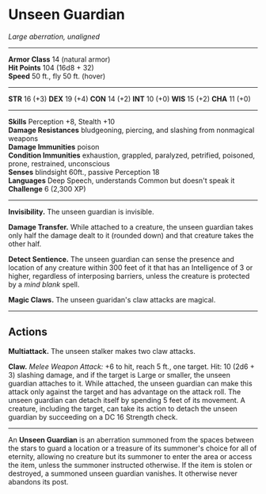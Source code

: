 # Unseen Guardian

_Large aberration, unaligned_

---

**Armor Class** 14 (natural armor)  
**Hit Points** 104 (16d8 + 32)  
**Speed** 50 ft., fly 50 ft. (hover)  

---

**STR** 16 (+3) **DEX** 19 (+4) **CON** 14 (+2) **INT** 10 (+0) **WIS** 15 (+2) **CHA** 11 (+0)

---

**Skills** Perception +8, Stealth +10  
**Damage Resistances** bludgeoning, piercing, and slashing from nonmagical weapons  
**Damage Immunities** poison  
**Condition Immunities** exhaustion, grappled, paralyzed, petrified, poisoned, prone, restrained, unconscious  
**Senses** blindsight 60ft., passive Perception 18  
**Languages** Deep Speech, understands Common but doesn't speak it   
**Challenge** 6 (2,300 XP)  

---

**Invisibility.** The unseen guardian is invisible.

**Damage Transfer.** While attached to a creature, the unseen guardian takes only half the damage dealt to it (rounded down) and that creature takes the other half.

**Detect Sentience.** The unseen guardian can sense the presence and location of any creature within 300 feet of it that has an Intelligence of 3 or higher, regardless of interposing barriers, unless the creature is protected by a _mind blank_ spell.

**Magic Claws.** The unseen guaridan's claw attacks are magical.

---

## Actions

**Multiattack.** The unseen stalker makes two claw attacks.

**Claw.** _Melee Weapon Attack:_ +6 to hit, reach 5 ft., one target. Hit: 10 (2d6 + 3) slashing damage, and if the target is Large or smaller, the unseen guardian attaches to it. While attached, the unseen guardian can make this attack only against the target and has advantage on the attack roll. The unseen guardian can detach itself by spending 5 feet of its movement. A creature, including the target, can take its action to detach the unseen guardian by succeeding on a DC 16 Strength check.

---

An **Unseen Guardian** is an aberration summoned from the spaces between the stars to guard a location or a treasure of its summoner's choice for all of eternity, allowing no creature but its summoner to enter the area or access the item, unless the summoner instructed otherwise. If the item is stolen or destroyed, a summoned unseen guardian vanishes. It otherwise never abandons its post.